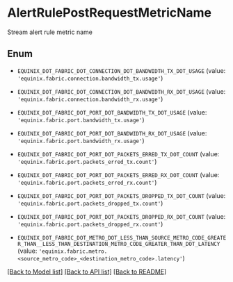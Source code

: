 # AlertRulePostRequestMetricName

Stream alert rule metric name

## Enum

* `EQUINIX_DOT_FABRIC_DOT_CONNECTION_DOT_BANDWIDTH_TX_DOT_USAGE` (value: `'equinix.fabric.connection.bandwidth_tx.usage'`)

* `EQUINIX_DOT_FABRIC_DOT_CONNECTION_DOT_BANDWIDTH_RX_DOT_USAGE` (value: `'equinix.fabric.connection.bandwidth_rx.usage'`)

* `EQUINIX_DOT_FABRIC_DOT_PORT_DOT_BANDWIDTH_TX_DOT_USAGE` (value: `'equinix.fabric.port.bandwidth_tx.usage'`)

* `EQUINIX_DOT_FABRIC_DOT_PORT_DOT_BANDWIDTH_RX_DOT_USAGE` (value: `'equinix.fabric.port.bandwidth_rx.usage'`)

* `EQUINIX_DOT_FABRIC_DOT_PORT_DOT_PACKETS_ERRED_TX_DOT_COUNT` (value: `'equinix.fabric.port.packets_erred_tx.count'`)

* `EQUINIX_DOT_FABRIC_DOT_PORT_DOT_PACKETS_ERRED_RX_DOT_COUNT` (value: `'equinix.fabric.port.packets_erred_rx.count'`)

* `EQUINIX_DOT_FABRIC_DOT_PORT_DOT_PACKETS_DROPPED_TX_DOT_COUNT` (value: `'equinix.fabric.port.packets_dropped_tx.count'`)

* `EQUINIX_DOT_FABRIC_DOT_PORT_DOT_PACKETS_DROPPED_RX_DOT_COUNT` (value: `'equinix.fabric.port.packets_dropped_rx.count'`)

* `EQUINIX_DOT_FABRIC_DOT_METRO_DOT_LESS_THAN_SOURCE_METRO_CODE_GREATER_THAN__LESS_THAN_DESTINATION_METRO_CODE_GREATER_THAN_DOT_LATENCY` (value: `'equinix.fabric.metro.<source_metro_code>_<destination_metro_code>.latency'`)

[[Back to Model list]](../README.md#documentation-for-models) [[Back to API list]](../README.md#documentation-for-api-endpoints) [[Back to README]](../README.md)


